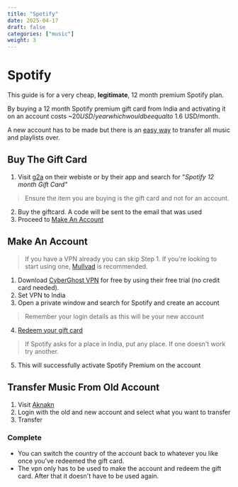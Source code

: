 ```yaml
---
title: "Spotify"
date: 2025-04-17
draft: false
categories: ["music"]
weight: 3
---
```


# Spotify

This guide is for a very cheap, __legitimate__, 12 month premium Spotify plan. 

By buying a 12 month Spotify premium gift card from India and activating it on an account costs ~$20 USD/year which would be equal to ~$1.6 USD/month.


A new account has to be made but there is an [easy way](https://leaf.guide/posts/spotify/#transfer-music-from-old-account) to transfer all music and playlists over.

## Buy The Gift Card
1. Visit [g2a](https://www.g2a.com/) on their webiste or by their app and search for "_Spotify 12 month Gift Card"_
>Ensure the item you are buying is the gift card and not for an account.
2. Buy the giftcard. A code will be sent to the email that was used
3. Proceed to [Make An Account](https://leaf.guide/posts/spotify/#make-an-account)

## Make An Account
> If you have a VPN already you can skip Step 1. If you're looking to start using one, [Mullvad](https://mullvad.net) is recommended.
1. Download [CyberGhost VPN](https://www.cyberghostvpn.com/vpn-free-trial)
for free by using their free trial (no credit card needed).
2. Set VPN to India
3. Open a private window and search for Spotify and create an account
> Remember your login details as this will be your new account
4. [Redeem your gift card](https://www.spotify.com/redeem/)
>If Spotify asks for a place in India, put any place. If one doesn't work try another.
5. This will successfully activate Spotify Premium on the account

## Transfer Music From Old Account
1. Visit [Aknakn](https://trikatuka.aknakn.eu/#/)
2. Login with the old and new account and select what you want to transfer
3. Transfer

### Complete
- You can switch the country of the account back to whatever you like once you've redeemed the gift card.
- The vpn only has to be used to make the account and redeem the gift card. After that it doesn't have to be used again.